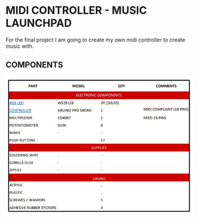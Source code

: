 # MIDI CONTROLLER - MUSIC LAUNCHPAD

For the final project I am going to create my own midi controller to create music with.

## COMPONENTS
<img src="components.jpg">
